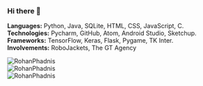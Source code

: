 ### Hi there 👋

<!--
**RohanPhadnis/RohanPhadnis** is a ✨ _special_ ✨ repository because its `README.md` (this file) appears on your GitHub profile.

Here are some ideas to get you started:

- 🔭 I’m currently working on ...
- 🌱 I’m currently learning ...
- 👯 I’m looking to collaborate on ...
- 🤔 I’m looking for help with ...
- 💬 Ask me about ...
- 📫 How to reach me: ...
- 😄 Pronouns: ...
- ⚡ Fun fact: ...
-->

<strong>Languages:</strong> Python, Java, SQLite, HTML, CSS, JavaScript, C.<br>
<strong>Technologies:</strong> Pycharm, GitHub, Atom, Android Studio, Sketchup.<br>
<strong>Frameworks:</strong> TensorFlow, Keras, Flask, Pygame, TK Inter.<br>
<strong>Involvements:</strong> RoboJackets, The GT Agency<br>

<img align="left" src="https://github-readme-stats.vercel.app/api/top-langs?username=RohanPhadnis&show_icons=true&theme=dark&locale=en&layout=compact" alt="RohanPhadnis" />
<br>
<img align="center" src="https://github-readme-stats.vercel.app/api?username=RohanPhadnis&show_icons=true&theme=dark&locale=en" alt="RohanPhadnis" />
<br>
<img align="center" src="https://github-readme-streak-stats.herokuapp.com/?user=RohanPhadnis&theme=dark" alt="RohanPhadnis" />
